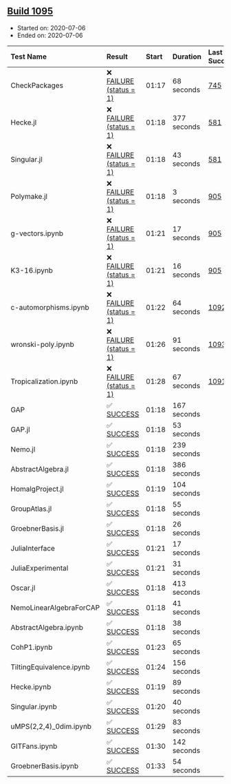 ## [Build 1095](https://oscarci.mathematik.uni-kl.de/job/oscar-julia-1.4/1095/)

* Started on: 2020-07-06
* Ended on: 2020-07-06

| Test Name    | Result | Start | Duration | Last Success | First Failure |
|:-------------|:-------|:------|:---------|:-------------|:--------------|
| CheckPackages | ❌ [FAILURE (status = 1)](https://oscarci.mathematik.uni-kl.de/job/oscar-julia-1.4/1095/artifact/logs/build-1095/CheckPackages.log) | 01:17 | 68 seconds | [745](https://oscarci.mathematik.uni-kl.de/job/oscar-julia-1.4/745/) | [746](https://oscarci.mathematik.uni-kl.de/job/oscar-julia-1.4/746/) |
| Hecke.jl | ❌ [FAILURE (status = 1)](https://oscarci.mathematik.uni-kl.de/job/oscar-julia-1.4/1095/artifact/logs/build-1095/Hecke.jl.log) | 01:18 | 377 seconds | [581](https://oscarci.mathematik.uni-kl.de/job/oscar-julia-1.4/581/) | [582](https://oscarci.mathematik.uni-kl.de/job/oscar-julia-1.4/582/) |
| Singular.jl | ❌ [FAILURE (status = 1)](https://oscarci.mathematik.uni-kl.de/job/oscar-julia-1.4/1095/artifact/logs/build-1095/Singular.jl.log) | 01:18 | 43 seconds | [581](https://oscarci.mathematik.uni-kl.de/job/oscar-julia-1.4/581/) | [582](https://oscarci.mathematik.uni-kl.de/job/oscar-julia-1.4/582/) |
| Polymake.jl | ❌ [FAILURE (status = 1)](https://oscarci.mathematik.uni-kl.de/job/oscar-julia-1.4/1095/artifact/logs/build-1095/Polymake.jl.log) | 01:18 | 3 seconds | [905](https://oscarci.mathematik.uni-kl.de/job/oscar-julia-1.4/905/) | [907](https://oscarci.mathematik.uni-kl.de/job/oscar-julia-1.4/907/) |
| g-vectors.ipynb | ❌ [FAILURE (status = 1)](https://oscarci.mathematik.uni-kl.de/job/oscar-julia-1.4/1095/artifact/logs/build-1095/g-vectors.ipynb.log) | 01:21 | 17 seconds | [905](https://oscarci.mathematik.uni-kl.de/job/oscar-julia-1.4/905/) | [907](https://oscarci.mathematik.uni-kl.de/job/oscar-julia-1.4/907/) |
| K3-16.ipynb | ❌ [FAILURE (status = 1)](https://oscarci.mathematik.uni-kl.de/job/oscar-julia-1.4/1095/artifact/logs/build-1095/K3-16.ipynb.log) | 01:21 | 16 seconds | [905](https://oscarci.mathematik.uni-kl.de/job/oscar-julia-1.4/905/) | [907](https://oscarci.mathematik.uni-kl.de/job/oscar-julia-1.4/907/) |
| c-automorphisms.ipynb | ❌ [FAILURE (status = 1)](https://oscarci.mathematik.uni-kl.de/job/oscar-julia-1.4/1095/artifact/logs/build-1095/c-automorphisms.ipynb.log) | 01:22 | 64 seconds | [1092](https://oscarci.mathematik.uni-kl.de/job/oscar-julia-1.4/1092/) | [1093](https://oscarci.mathematik.uni-kl.de/job/oscar-julia-1.4/1093/) |
| wronski-poly.ipynb | ❌ [FAILURE (status = 1)](https://oscarci.mathematik.uni-kl.de/job/oscar-julia-1.4/1095/artifact/logs/build-1095/wronski-poly.ipynb.log) | 01:26 | 91 seconds | [1093](https://oscarci.mathematik.uni-kl.de/job/oscar-julia-1.4/1093/) | [1094](https://oscarci.mathematik.uni-kl.de/job/oscar-julia-1.4/1094/) |
| Tropicalization.ipynb | ❌ [FAILURE (status = 1)](https://oscarci.mathematik.uni-kl.de/job/oscar-julia-1.4/1095/artifact/logs/build-1095/Tropicalization.ipynb.log) | 01:28 | 67 seconds | [1091](https://oscarci.mathematik.uni-kl.de/job/oscar-julia-1.4/1091/) | [1092](https://oscarci.mathematik.uni-kl.de/job/oscar-julia-1.4/1092/) |
| GAP | ✅ [SUCCESS](https://oscarci.mathematik.uni-kl.de/job/oscar-julia-1.4/1095/artifact/logs/build-1095/GAP.log) | 01:18 | 167 seconds |  |  |
| GAP.jl | ✅ [SUCCESS](https://oscarci.mathematik.uni-kl.de/job/oscar-julia-1.4/1095/artifact/logs/build-1095/GAP.jl.log) | 01:18 | 53 seconds |  |  |
| Nemo.jl | ✅ [SUCCESS](https://oscarci.mathematik.uni-kl.de/job/oscar-julia-1.4/1095/artifact/logs/build-1095/Nemo.jl.log) | 01:18 | 239 seconds |  |  |
| AbstractAlgebra.jl | ✅ [SUCCESS](https://oscarci.mathematik.uni-kl.de/job/oscar-julia-1.4/1095/artifact/logs/build-1095/AbstractAlgebra.jl.log) | 01:18 | 386 seconds |  |  |
| HomalgProject.jl | ✅ [SUCCESS](https://oscarci.mathematik.uni-kl.de/job/oscar-julia-1.4/1095/artifact/logs/build-1095/HomalgProject.jl.log) | 01:19 | 104 seconds |  |  |
| GroupAtlas.jl | ✅ [SUCCESS](https://oscarci.mathematik.uni-kl.de/job/oscar-julia-1.4/1095/artifact/logs/build-1095/GroupAtlas.jl.log) | 01:18 | 55 seconds |  |  |
| GroebnerBasis.jl | ✅ [SUCCESS](https://oscarci.mathematik.uni-kl.de/job/oscar-julia-1.4/1095/artifact/logs/build-1095/GroebnerBasis.jl.log) | 01:18 | 26 seconds |  |  |
| JuliaInterface | ✅ [SUCCESS](https://oscarci.mathematik.uni-kl.de/job/oscar-julia-1.4/1095/artifact/logs/build-1095/JuliaInterface.log) | 01:21 | 17 seconds |  |  |
| JuliaExperimental | ✅ [SUCCESS](https://oscarci.mathematik.uni-kl.de/job/oscar-julia-1.4/1095/artifact/logs/build-1095/JuliaExperimental.log) | 01:21 | 31 seconds |  |  |
| Oscar.jl | ✅ [SUCCESS](https://oscarci.mathematik.uni-kl.de/job/oscar-julia-1.4/1095/artifact/logs/build-1095/Oscar.jl.log) | 01:18 | 413 seconds |  |  |
| NemoLinearAlgebraForCAP | ✅ [SUCCESS](https://oscarci.mathematik.uni-kl.de/job/oscar-julia-1.4/1095/artifact/logs/build-1095/NemoLinearAlgebraForCAP.log) | 01:18 | 41 seconds |  |  |
| AbstractAlgebra.ipynb | ✅ [SUCCESS](https://oscarci.mathematik.uni-kl.de/job/oscar-julia-1.4/1095/artifact/logs/build-1095/AbstractAlgebra.ipynb.log) | 01:18 | 38 seconds |  |  |
| CohP1.ipynb | ✅ [SUCCESS](https://oscarci.mathematik.uni-kl.de/job/oscar-julia-1.4/1095/artifact/logs/build-1095/CohP1.ipynb.log) | 01:23 | 65 seconds |  |  |
| TiltingEquivalence.ipynb | ✅ [SUCCESS](https://oscarci.mathematik.uni-kl.de/job/oscar-julia-1.4/1095/artifact/logs/build-1095/TiltingEquivalence.ipynb.log) | 01:24 | 156 seconds |  |  |
| Hecke.ipynb | ✅ [SUCCESS](https://oscarci.mathematik.uni-kl.de/job/oscar-julia-1.4/1095/artifact/logs/build-1095/Hecke.ipynb.log) | 01:19 | 89 seconds |  |  |
| Singular.ipynb | ✅ [SUCCESS](https://oscarci.mathematik.uni-kl.de/job/oscar-julia-1.4/1095/artifact/logs/build-1095/Singular.ipynb.log) | 01:20 | 40 seconds |  |  |
| uMPS(2,2,4)_0dim.ipynb | ✅ [SUCCESS](https://oscarci.mathematik.uni-kl.de/job/oscar-julia-1.4/1095/artifact/logs/build-1095/uMPS-2-2-4-_0dim.ipynb.log) | 01:29 | 83 seconds |  |  |
| GITFans.ipynb | ✅ [SUCCESS](https://oscarci.mathematik.uni-kl.de/job/oscar-julia-1.4/1095/artifact/logs/build-1095/GITFans.ipynb.log) | 01:30 | 142 seconds |  |  |
| GroebnerBasis.ipynb | ✅ [SUCCESS](https://oscarci.mathematik.uni-kl.de/job/oscar-julia-1.4/1095/artifact/logs/build-1095/GroebnerBasis.ipynb.log) | 01:33 | 54 seconds |  |  |
